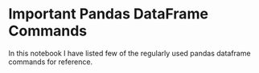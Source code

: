 # Important Pandas DataFrame Commands

In this notebook I have listed few of the regularly used pandas dataframe commands for reference.
